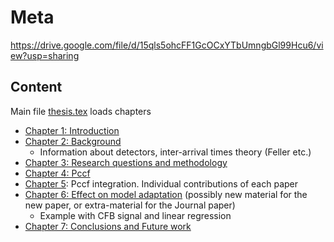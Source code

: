 # Meta 

https://drive.google.com/file/d/15qls5ohcFF1GcOCxYTbUmngbGl99Hcu6/view?usp=sharing

## Content

Main file [thesis.tex](./thesis.tex) loads chapters

- [Chapter 1: Introduction](chapter1-introduction.tex)
- [Chapter 2: Background](chapter2-background.tex)
  - Information about detectors, inter-arrival times theory (Feller etc.)
- [Chapter 3: Research questions and methodology](chapter3-rq-and-methodology.tex)
- [Chapter 4: Pccf](chapter-articles-and-datasets.tex)
- [Chapter 5](): Pccf integration. Individual contributions of each paper
- [Chapter 6: Effect on model adaptation](chapter-effect-on-model-adaptation.tex) (possibly new material for the new paper, or extra-material for the Journal paper)
  - Example with CFB signal and linear regression
- [Chapter 7: Conclusions and Future work](conclusions.tex)

